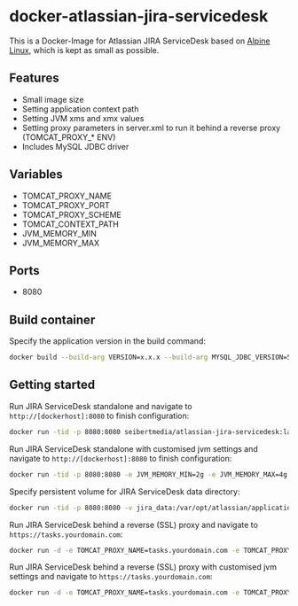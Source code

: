 # docker-atlassian-jira-servicedesk

This is a Docker-Image for Atlassian JIRA ServiceDesk based on [Alpine Linux](http://alpinelinux.org/), which is kept as small as possible.

## Features

* Small image size
* Setting application context path
* Setting JVM xms and xmx values
* Setting proxy parameters in server.xml to run it behind a reverse proxy (TOMCAT_PROXY_* ENV)
* Includes MySQL JDBC driver

## Variables

* TOMCAT_PROXY_NAME
* TOMCAT_PROXY_PORT
* TOMCAT_PROXY_SCHEME
* TOMCAT_CONTEXT_PATH
* JVM_MEMORY_MIN
* JVM_MEMORY_MAX

## Ports
* 8080

## Build container
Specify the application version in the build command:

```bash
docker build --build-arg VERSION=x.x.x --build-arg MYSQL_JDBC_VERSION=5.1.40 .                                                        
```

## Getting started

Run JIRA ServiceDesk standalone and navigate to `http://[dockerhost]:8080` to finish configuration:

```bash
docker run -tid -p 8080:8080 seibertmedia/atlassian-jira-servicedesk:latest
```

Run JIRA ServiceDesk standalone with customised jvm settings and navigate to `http://[dockerhost]:8080` to finish configuration:

```bash
docker run -tid -p 8080:8080 -e JVM_MEMORY_MIN=2g -e JVM_MEMORY_MAX=4g seibertmedia/atlassian-jira-servicedesk:latest
```

Specify persistent volume for JIRA ServiceDesk data directory:

```bash
docker run -tid -p 8080:8080 -v jira_data:/var/opt/atlassian/application-data/jira seibertmedia/atlassian-jira-servicedesk:latest
```

Run JIRA ServiceDesk behind a reverse (SSL) proxy and navigate to `https://tasks.yourdomain.com`:

```bash
docker run -d -e TOMCAT_PROXY_NAME=tasks.yourdomain.com -e TOMCAT_PROXY_PORT=443 -e TOMCAT_PROXY_SCHEME=https seibertmedia/atlassian-jira-servicedesk:latest
```

Run JIRA ServiceDesk behind a reverse (SSL) proxy with customised jvm settings and navigate to `https://tasks.yourdomain.com`:

```bash
docker run -d -e TOMCAT_PROXY_NAME=tasks.yourdomain.com -e TOMCAT_PROXY_PORT=443 -e TOMCAT_PROXY_SCHEME=https -e JVM_MEMORY_MIN=2g -e JVM_MEMORY_MAX=4g seibertmedia/atlassian-jira-servicedesk:latest
```
